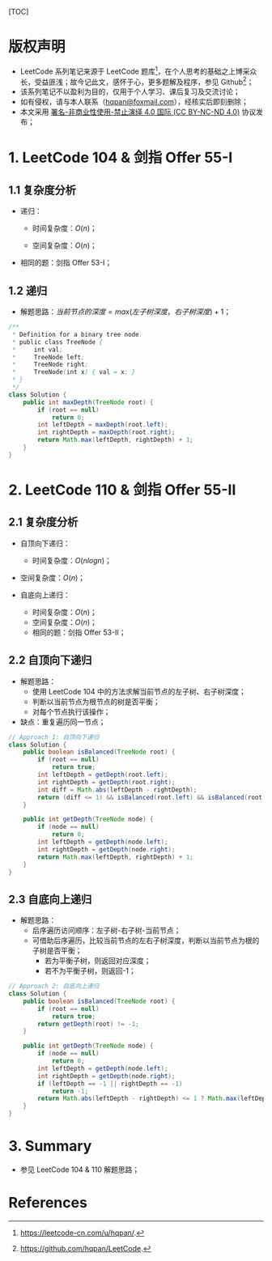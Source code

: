 [TOC]

# 版权声明

- LeetCode 系列笔记来源于 LeetCode 题库[^1]，在个人思考的基础之上博采众长，受益匪浅；故今记此文，感怀于心，更多题解及程序，参见 Github[^2]；
- 该系列笔记不以盈利为目的，仅用于个人学习、课后复习及交流讨论；
- 如有侵权，请与本人联系（hqpan@foxmail.com），经核实后即刻删除；
- 本文采用 [署名-非商业性使用-禁止演绎 4.0 国际 (CC BY-NC-ND 4.0)](https://creativecommons.org/licenses/by-nc-nd/4.0/deed.zh) 协议发布；

# 1. LeetCode 104 & 剑指 Offer 55-I

## 1.1 复杂度分析

- 递归：

  - 时间复杂度：$O(n)$；

  - 空间复杂度：$O(n)$；
- 相同的题：剑指 Offer 53-I；

## 1.2 递归

- 解题思路：$当前节点的深度=max(左子树深度， 右子树深度) + 1$；

```java
/**
 * Definition for a binary tree node.
 * public class TreeNode {
 *     int val;
 *     TreeNode left;
 *     TreeNode right;
 *     TreeNode(int x) { val = x; }
 * }
 */
class Solution {
    public int maxDepth(TreeNode root) {
        if (root == null)
            return 0;
        int leftDepth = maxDepth(root.left);
        int rightDepth = maxDepth(root.right);
        return Math.max(leftDepth, rightDepth) + 1;
    }
}
```

# 2. LeetCode 110 & 剑指 Offer 55-II

## 2.1 复杂度分析

  - 自顶向下递归：

    - 时间复杂度：$O(nlogn)$；
- 空间复杂度：$O(n)$；
- 自底向上递归：
  - 时间复杂度：$O(n)$；
  - 空间复杂度：$O(n)$；
  - 相同的题：剑指 Offer 53-II；

## 2.2 自顶向下递归

  - 解题思路：
      - 使用 LeetCode 104 中的方法求解当前节点的左子树、右子树深度；
      - 判断以当前节点为根节点的树是否平衡；
      - 对每个节点执行该操作；
- 缺点：重复遍历同一节点；

```java
// Approach 1: 自顶向下递归
class Solution {
    public boolean isBalanced(TreeNode root) {
        if (root == null)
            return true;
        int leftDepth = getDepth(root.left);
        int rightDepth = getDepth(root.right);
        int diff = Math.abs(leftDepth - rightDepth);
        return (diff <= 1) && isBalanced(root.left) && isBalanced(root.right);
    }

    public int getDepth(TreeNode node) {
        if (node == null)
            return 0;
        int leftDepth = getDepth(node.left);
        int rightDepth = getDepth(node.right);
        return Math.max(leftDepth, rightDepth) + 1;
    }
}
```

## 2.3 自底向上递归

- 解题思路：
  - 后序遍历访问顺序：左子树-右子树-当前节点；
  - 可借助后序遍历，比较当前节点的左右子树深度，判断以当前节点为根的子树是否平衡；
    - 若为平衡子树，则返回对应深度；
    - 若不为平衡子树，则返回-1；

```java
// Approach 2: 自底向上递归
class Solution {
    public boolean isBalanced(TreeNode root) {
        if (root == null)
            return true;
        return getDepth(root) != -1;
    }

    public int getDepth(TreeNode node) {
        if (node == null)
            return 0;
        int leftDepth = getDepth(node.left);
        int rightDepth = getDepth(node.right);
        if (leftDepth == -1 || rightDepth == -1)
            return -1;        
        return Math.abs(leftDepth - rightDepth) <= 1 ? Math.max(leftDepth, rightDepth) + 1 : -1;
    }
}
```

# 3. Summary

- 参见 LeetCode 104 & 110 解题思路；

# References

[^1]: https://leetcode-cn.com/u/hqpan/.
[^2]: https://github.com/hqpan/LeetCode.